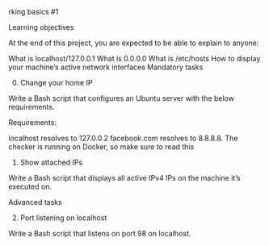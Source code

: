 
rking basics #1

Learning objectives

At the end of this project, you are expected to be able to explain to anyone:

What is localhost/127.0.0.1
What is 0.0.0.0
What is /etc/hosts
How to display your machine’s active network interfaces
Mandatory tasks

0. Change your home IP

Write a Bash script that configures an Ubuntu server with the below requirements.

Requirements:

localhost resolves to 127.0.0.2
facebook.com resolves to 8.8.8.8.
The checker is running on Docker, so make sure to read this

1. Show attached IPs

Write a Bash script that displays all active IPv4 IPs on the machine it’s executed on.

Advanced tasks

2. Port listening on localhost

Write a Bash script that listens on port 98 on localhost.
